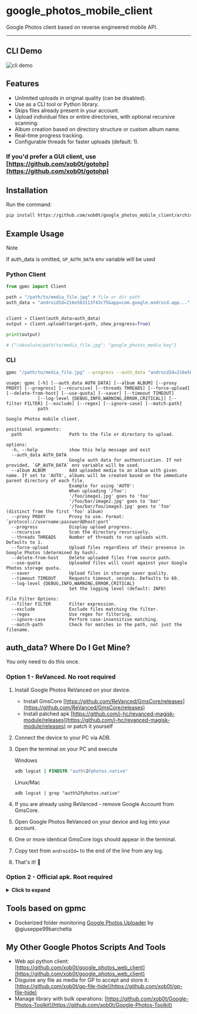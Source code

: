 # google_photos_mobile_client

Google Photos client based on reverse engineered mobile API.

---

## CLI Demo

![cli demo](media/gpmc-demo.webp)

## Features

- Unlimited uploads in original quality (can be disabled).
- Use as a CLI tool or Python library.
- Skips files already present in your account.
- Upload individual files or entire directories, with optional recursive scanning.
- Album creation based on directory structure or custom album name.
- Real-time progress tracking.
- Configurable threads for faster uploads (default: 1).

### If you'd prefer a GUI client, use [https://github.com/xob0t/gotohp](https://github.com/xob0t/gotohp)

## Installation

Run the command:

```bash
pip install https://github.com/xob0t/google_photos_mobile_client/archive/refs/heads/main.zip --force-reinstall
```

## Example Usage

> [!NOTE]
> If auth_data is omitted, `GP_AUTH_DATA` env variable will be used

### Python Client

```python
from gpmc import Client

path = "/path/to/media_file.jpg" # file or dir path
auth_data = "androidId=216e583113f43c75&app=com.google.android.app..."


client = Client(auth_data=auth_data)
output = client.upload(target=path, show_progress=True)

print(output)

# {"/absolute/path/to/media_file.jpg": "google_photos_media_key"}

```

### CLI

```bash
gpmc "/path/to/media_file.jpg" --progress --auth_data "androidId=216e583113f43c75&app=com.google.android.app..."
```

```text
usage: gpmc [-h] [--auth_data AUTH_DATA] [--album ALBUM] [--proxy PROXY] [--progress] [--recursive] [--threads THREADS] [--force-upload] [--delete-from-host] [--use-quota] [--saver] [--timeout TIMEOUT]
            [--log-level {DEBUG,INFO,WARNING,ERROR,CRITICAL}] [--filter FILTER] [--exclude] [--regex] [--ignore-case] [--match-path]
            path

Google Photos mobile client.

positional arguments:
  path                  Path to the file or directory to upload.

options:
  -h, --help            show this help message and exit
  --auth_data AUTH_DATA
                        Google auth data for authentication. If not provided, `GP_AUTH_DATA` env variable will be used.
  --album ALBUM         Add uploaded media to an album with given name. If set to 'AUTO', albums will be created based on the immediate parent directory of each file.
                        Example for using 'AUTO':
                        When uploading '/foo':
                        '/foo/image1.jpg' goes to 'foo'
                        '/foo/bar/image2.jpg' goes to 'bar'
                        '/foo/bar/foo/image3.jpg' goes to 'foo' (distinct from the first 'foo' album)
  --proxy PROXY         Proxy to use. Format: `protocol://username:password@host:port`
  --progress            Display upload progress.
  --recursive           Scan the directory recursively.
  --threads THREADS     Number of threads to run uploads with. Defaults to 1.
  --force-upload        Upload files regardless of their presence in Google Photos (determined by hash).
  --delete-from-host    Delete uploaded files from source path.
  --use-quota           Uploaded files will count against your Google Photos storage quota.
  --saver               Upload files in storage saver quality.
  --timeout TIMEOUT     Requests timeout, seconds. Defaults to 60.
  --log-level {DEBUG,INFO,WARNING,ERROR,CRITICAL}
                        Set the logging level (default: INFO)

File Filter Options:
  --filter FILTER       Filter expression.
  --exclude             Exclude files matching the filter.
  --regex               Use regex for filtering.
  --ignore-case         Perform case-insensitive matching.
  --match-path          Check for matches in the path, not just the filename.
```

## auth_data? Where Do I Get Mine?

You only need to do this once.

### Option 1 - ReVanced. No root required

1. Install Google Photos ReVanced on your device.
    - Install GmsCore [https://github.com/ReVanced/GmsCore/releases](https://github.com/ReVanced/GmsCore/releases)
    - Install patched apk [https://github.com/j-hc/revanced-magisk-module/releases](https://github.com/j-hc/revanced-magisk-module/releases) or patch it yourself
2. Connect the device to your PC via ADB.
3. Open the terminal on your PC and execute

    Windows

    ```cmd
    adb logcat | FINDSTR "auth%2Fphotos.native"
    ```

    Linux/Mac

    ```shell
    adb logcat | grep "auth%2Fphotos.native"
    ```

4. If you are already using ReVanced - remove Google Account from GmsCore.
5. Open Google Photos ReVanced on your device and log into your account.
6. One or more identical GmsCore logs should appear in the terminal.
7. Copy text from `androidId=` to the end of the line from any log.
8. That's it! 🎉

### Option 2 - Official apk. Root required

<details>
  <summary><strong>Click to expand</strong></summary>

1. Get a rooted android device or an emulator. Recommended Android versions 9-13
2. Connect the device to your PC via ADB.
3. Install [HTTP Toolkit](https://httptoolkit.com)
4. In HTTP Toolkit, select Intercept - `Android Device via ADB`. Filter traffic with

    ```text
    contains(https://www.googleapis.com/auth/photos.native)
    ```

    Or if you have an older version of Google Photos, try

    ```text
    contains(www.googleapis.com%2Fauth%2Fplus.photos.readwrite)
    ```

5. Open Google Photos app and login with your account.
6. A single request should appear.  
   Copy request body as text.  
   ![http_toolkit_tip](media/image.png)
7. Now you've got yourself your auth_data! 🎉

#### Troubleshooting

- __No Auth Request Intercepted__  
  1. Log out of your Google account.
  2. Log in again.
  3. Try `Android App via Frida` interception method in HTTP Toolkit.

</details>

## Tools based on gpmc

- Dockerized folder monitoring [Google Photos Uploader](https://github.com/giuseppe99barchetta/Google-Photos-Uploader) by @giuseppe99barchetta

## My Other Google Photos Scripts And Tools

- Web api python client: [https://github.com/xob0t/google_photos_web_client](https://github.com/xob0t/google_photos_web_client)
- Disguise any file as media for GP to accept and store it: [https://github.com/xob0t/gp-file-hide](https://github.com/xob0t/gp-file-hide)
- Manage library with bulk operations: [https://github.com/xob0t/Google-Photos-Toolkit](https://github.com/xob0t/Google-Photos-Toolkit)
